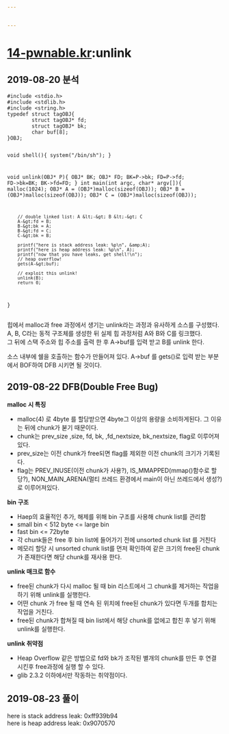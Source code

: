 ```yaml
---


---
```


<h1 id="pwnable.krunlink"><a href="http://14-pwnable.kr">14-pwnable.kr</a>:unlink</h1>
<h2 id="분석">2019-08-20 분석</h2>
<pre><code>#include &lt;stdio.h&gt;
#include &lt;stdlib.h&gt;
#include &lt;string.h&gt;
typedef struct tagOBJ{
        struct tagOBJ* fd;
        struct tagOBJ* bk;
        char buf[8];
}OBJ;

void shell(){
        system("/bin/sh");
}

void unlink(OBJ* P){
        OBJ* BK;
        OBJ* FD;
        BK=P-&gt;bk;
        FD=P-&gt;fd;
        FD-&gt;bk=BK;
        BK-&gt;fd=FD;
}
int main(int argc, char* argv[]){
        malloc(1024);
        OBJ* A = (OBJ*)malloc(sizeof(OBJ));
        OBJ* B = (OBJ*)malloc(sizeof(OBJ));
        OBJ* C = (OBJ*)malloc(sizeof(OBJ));

        // double linked list: A &lt;-&gt; B &lt;-&gt; C
        A-&gt;fd = B;
        B-&gt;bk = A;
        B-&gt;fd = C;
        C-&gt;bk = B;

        printf("here is stack address leak: %p\n", &amp;A);
        printf("here is heap address leak: %p\n", A);
        printf("now that you have leaks, get shell!\n");
        // heap overflow!
        gets(A-&gt;buf);

        // exploit this unlink!
        unlink(B);
        return 0;
}
</code></pre>
<p>힙에서 malloc과 free 과정에서 생기는 unlink라는 과정과 유사하게 소스를 구성했다.<br>
A, B, C라는 동적 구조체를 생성한 뒤 실제 힙 과정처럼 A와 B와 C를 링크했다.<br>
그 뒤에 스택 주소와 힙 주소를 출력 한 후 A-&gt;buf를 입력 받고 B를 unlink 한다.</p>
<p>소스 내부에 쉘을 호출하는 함수가 만들어져 있다. A-&gt;buf 를 gets()로 입력 받는 부분에서 BOF하여 DFB 시키면 될 것이다.</p>
<h2 id="dfbdouble-free-bug">2019-08-22 DFB(Double Free Bug)</h2>
<p><strong>malloc 시 특징</strong></p>
<ul>
<li>malloc(4) 로 4byte 를 할당받으면 4byte그 이상의 용량을 소비하게된다. 그 이유는 뒤에 chunk가 붇기 때문이다.</li>
<li>chunk는 prev_size ,size, fd, bk, ,fd_nextsize, bk_nextsize, flag로 이루어져있다.</li>
<li>prev_size는 이전 chunk가 free되면 flag를 제외한 이전 chunk의 크기가 기록된다.</li>
<li>flag는 PREV_INUSE(이전 chunk가 사용?), IS_MMAPPED(mmap()함수로 할당?), NON_MAIN_ARENA(멀티 쓰레드 환경에서 main이 아닌 쓰레드에서 생성?) 로 이루어져있다.</li>
</ul>
<p><strong>bin 구조</strong></p>
<ul>
<li>Haep의 효율적인 추가, 해제를 위해 bin 구조를 사용해 chunk list를 관리함</li>
<li>small bin &lt; 512 byte &lt;= large bin</li>
<li>fast bin &lt;= 72byte</li>
<li>각 chunk들은 free 후 bin list에 들어가기 전에 unsorted chunk list 를 거친다</li>
<li>메모리 할당 시 unsorted chunk list를 먼저 확인하여 같은 크기의 free된 chunk가 존재한다면 해당 chunk를 재사용 한다.</li>
</ul>
<p><strong>unlink 매크로 함수</strong></p>
<ul>
<li>free된 chunk가 다시 malloc 될 때 bin 리스트에서 그 chunk를 제거하는 작업을 하기 위해 unlink를 실행한다.</li>
<li>어떤 chunk 가 free 될 때 연속 된 위치에 free된 chunk가 있다면 두개를 합치는 작업을 거친다.</li>
<li>free된 chunk가 합쳐질 때 bin list에서 해당 chunk를 없에고 합친 후 넣기 위해 unlink를 실행한다.</li>
</ul>
<p><strong>unlink  취약점</strong></p>
<ul>
<li>Heap Overflow 같은 방법으로 fd와 bk가 조작된 별개의 chunk를 만든 후 연결 시킨후 free과정에 실행 할 수 있다.</li>
<li>glib 2.3.2 이하에서만 작동하는 취약점이다.</li>
</ul>
<h2 id="풀이">2019-08-23 풀이</h2>
<p>here is stack address leak: 0xff939b94<br>
here is heap address leak: 0x9070570</p>

